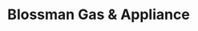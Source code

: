 ---
title: "Blossman Gas & Appliance"
url: /bedford/blossman-gas-und-appliance/
shop: Gasflaschen
---